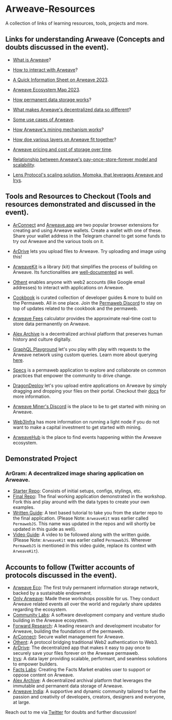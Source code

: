 # Arweave-Resources
A collection of links of learning resources, tools, projects and more.

## Links for understanding Arweave (Concepts and doubts discussed in the event).

- [What is Arweave](https://www.communitylabs.com/blog/your-faq-guide-to-arweave-what-is-arweave?utm_source=GitHub&utm_medium=Rohit+Repo&utm_campaign=Your+FAQ+Guide+to+Arweave%3A+What+is+Arweave%3F&utm_id=Your+FAQ+Guide+to+Arweave%3A+What+is+Arweave%3F)?

- [How to interact with Arweave](https://www.communitylabs.com/blog/your-faq-guide-to-arweave-how-to-interact-with-arweave?utm_source=GitHub&utm_medium=Rohit+Repo&utm_campaign=Your+FAQ+Guide+to+Arweave%3A+How+to+interact+with+Arweave%3F&utm_id=Your+FAQ+Guide+to+Arweave%3A+How+to+interact+with+Arweave%3F)?

- [A Quick Information Sheet on Arweave 2023](https://twitter.com/CommunityLabs/status/1697591115833335976).

- [Arweave Ecosystem Map 2023](https://www.communitylabs.com/blog/2023-arweave-ecosystem-map?utm_source=GitHub&utm_medium=Rohit+Repo&utm_campaign=2023+Arweave+Ecosystem+Map&utm_id=2023+Arweave+Ecosystem+Map).

- [How permanent data storage works](https://twitter.com/ropats16/status/1666794734860529664?s=20)?

- [What makes Arweave's decentralized data so different](https://twitter.com/DMacOnArweave/status/1657083277914820608?s=20)?

- [Some use cases of Arweave](https://twitter.com/ropats16/status/1671925191910510592?s=20).

- [How Arweave's mining mechanism works](https://www.communitylabs.com/blog/your-faq-guide-to-arweave-how-does-arweave-s-mining-mechanism-work?utm_source=GitHub&utm_medium=Rohit+Repo&utm_campaign=Your+FAQ+Guide+to+Arweave%3A+How+does+Arweave%27s+Mining+Mechanism+Work%3F&utm_id=Your+FAQ+Guide+to+Arweave%3A+How+does+Arweave%27s+Mining+Mechanism+Work%3F)?

- [How doe various layers on Arweave fit together](https://www.communitylabs.com/blog/a-journey-through-the-layers-of-arweave?utm_source=GitHub&utm_medium=Rohit+Repo&utm_campaign=A+journey+through+the+layers+of+Arweave&utm_id=A+journey+through+the+layers+of+Arweave)?

- [Arweave pricing and cost of storage over time](https://twitter.com/DMacOnArweave/status/1660360779835805697?s=20).

- [Relationship between Arweave's pay-once-store-forever model and scalability](https://twitter.com/DMacOnArweave/status/1658546446310965249?s=20).

- [Lens Protocol's scaling solution, Momoka, that leverages Arweave and Irys](https://twitter.com/CommunityLabs/status/1663615852233785344?s=20).

## Tools and Resources to Checkout (Tools and resources demonstrated and discussed in the event).

- [ArConnect](https://www.arconnect.io/?utm_source=GitHub&utm_medium=Rohit+Repo&utm_campaign=ArConnect+Landing+Page&utm_id=ArConnect+Landing+Page) and [Arweave.app](https://arweave.app/welcome) are two popular browser extensions for creating and using Arweave wallets. Create a wallet with one of these. Share your wallet address in the Telegram channel to get some funds to try out Arweave and the various tools on it.

- [ArDrive](https://ardrive.io/) lets you upload files to Arweave. Try uploading and image using this!

- [ArweaveKit](https://www.arweavekit.com/?utm_source=GitHub&utm_medium=Rohit+Repo&utm_campaign=ArweaveKit+Landing+Page&utm_id=ArweaveKit+Landing+Page) is a library (kit) that simplifies the process of building on Arweave. Its functionalities are [well-documented](https://docs.arweavekit.com/arweavekit/introduction) as well.

- [Othent](https://www.othent.io/?utm_source=GitHub&utm_medium=Rohit+Repo&utm_campaign=Othent+Landing+Page&utm_id=Othent+Landing+Page) enables anyone with web2 accounts (like Google email addresses) to interact with applications on Arweave.

- [Cookbook](https://cookbook.arweave.dev/) is curated collection of developer guides & more to build on the Permaweb. All in one place. Join the [Permaweb Discord](https://discord.gg/7GCysGjE) to stay on top of updates related to the cookbook and the permaweb.

- [Arweave Fees](https://ar-fees.arweave.dev/) calculator provides the approximate real-time cost to store data permanently on Arweave.

- [Alex Archive](https://alex.arweave.dev/#/) is a decentralized archival platform that preserves human history and culture digitally.

- [GraphQL Playground](https://arweave.net/graphql) let's you play with play with requests to the Arweave network using custom queries. Learn more about querying [here](https://cookbook.arweave.dev/concepts/queryTransactions.html).

- [Specs](https://specs.g8way.io/) is a permaweb application to explore and collaborate on common practices that empower the community to drive change.

- [DragonDeploy](https://dragondeploy.xyz/) let's you upload entire applications on Arweave by simply dragging and dropping your files on their portal. Checkout their [docs](https://dragondeploy.xyz/docs) for more information.

- [Arweave Miner's Discord](https://discord.gg/pRYWMAcb5v) is the place to be to get started with mining on Arweave.
  
- [Web3Infra](https://web3infra.dev/docs/arseeding/introduction/lightNode/) has more information on running a light node if you do not want to make a capital investment to get started with mining.

- [ArweaveHub](https://community.g8way.io/#/) is the place to find events happening within the Arweave ecosystem.

## Demonstrated Project

### ArGram: A decentralized image sharing application on Arweave.

- [Starter Repo](https://github.com/ropats16/argram-starter): Consists of initial setups, configs, stylings, etc.
- [Final Repo](https://github.com/ropats16/argram-final/tree/main): The final working application demonstrated in the workshop. Fork this and play around with the data types to create your own examples.
- [Written Guide](https://ropats.hashnode.dev/arweave-frontier-build-on-the-edge-of-blockchain): A text based tutorial to take you from the starter repo to the final application. (Please Note: `ArweaveKit` was earlier called `PermawebJS`. This name was updated in the repos and will shortly be updated in this guide as well).
- [Video Guide](https://www.youtube.com/watch?v=6pZlFtpYtoM): A video to be followed along with the written guide. (Please Note: `ArweaveKit` was earlier called `PermawebJS`. Wherever `PermawebJS` is mentioned in this video guide, replace its context with `ArweaveKit`).

## Accounts to follow (Twitter accounts of protocols discussed in the event).

- [Arweave Eco](https://twitter.com/ArweaveEco): The first truly permanent information storage network, backed by a sustainable endowment.
- [Only Arweave](https://twitter.com/onlyarweave): Made these workshops possible for us. They conduct Arweave related events all over the world and regularly share updates regarding the ecosystem.
- [Community Labs](https://twitter.com/CommunityLabs): A software development company and venture studio building in the Arweave ecosystem.
- [Forward Research](https://twitter.com/fwdresearch): A leading research and development incubator for Arweave, building the foundations of the permaweb.
- [ArConnect](https://twitter.com/arconnectio): Secure wallet management for Arweave.
- [Othent](https://twitter.com/KeysArentSimple): A protocol bridging traditional Web2 authentication to Web3.
- [ArDrive](https://twitter.com/ardriveapp): The decentralized app that makes it easy to pay once to securely save your files forever on the Arweave permaweb.
- [Irys]([https://twitter.com/BundlrNetwork](https://twitter.com/irys_xyz)): A data layer providing scalable, performant, and seamless solutions to empower builders.
- [Facts Labs](https://twitter.com/facts_labs): Creating the Facts Market enables user to support or oppose content on Arweave.
- [Alex Archive](https://twitter.com/thealexarchive): A decentralized archival platform that leverages the immutable and permanent data storage of Arweave.
- [Arweave India](): A supportive and dynamic community tailored to fuel the passion and creativity of developers, creators, designers and everyone, at large.

Reach out to me via [Twitter](https://twitter.com/ropats16) for doubts and further discussion!
